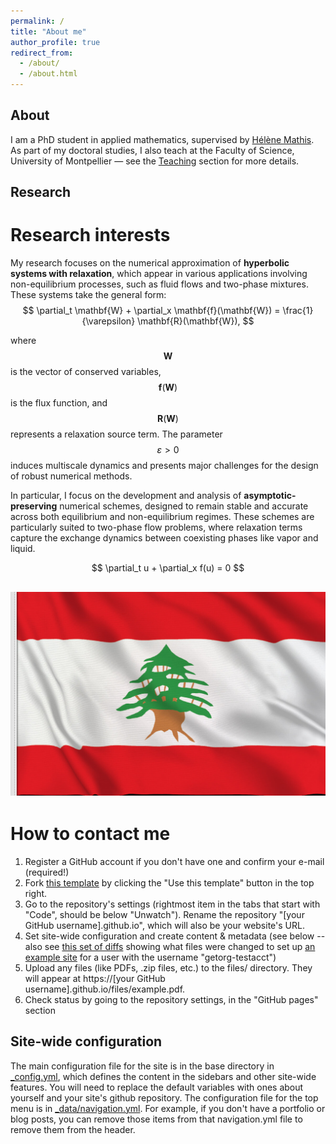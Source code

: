 ```yaml
---
permalink: /
title: "About me"
author_profile: true
redirect_from: 
  - /about/
  - /about.html
---
```


## About

I am a PhD student in applied mathematics, supervised by [Hélène Mathis](https://imag.umontpellier.fr/~mathis/).  
As part of my doctoral studies, I also teach at the Faculty of Science, University of Montpellier — see the [Teaching](https://christinamahmoud.github.io/teaching/) section for more details.
## Research

Research interests
======
My research focuses on the numerical approximation of **hyperbolic systems with relaxation**, which appear in various applications involving non-equilibrium processes, such as fluid flows and two-phase mixtures. These systems take the general form:
$$
\partial_t \mathbf{W} + \partial_x \mathbf{f}(\mathbf{W}) = \frac{1}{\varepsilon} \mathbf{R}(\mathbf{W}),
$$

where $$\mathbf{W}$$ is the vector of conserved variables, $$\mathbf{f}(\mathbf{W})$$ is the flux function, and $$\mathbf{R}(\mathbf{W})$$ represents a relaxation source term. The parameter $$\varepsilon > 0$$ induces multiscale dynamics and presents major challenges for the design of robust numerical methods.

In particular, I focus on the development and analysis of **asymptotic-preserving** numerical schemes, designed to remain stable and accurate across both equilibrium and non-equilibrium regimes. These schemes are particularly suited to two-phase flow problems, where relaxation terms capture the exchange dynamics between coexisting phases like vapor and liquid.

<div style="text-align:center;">
$$
\partial_t u + \partial_x f(u) = 0
$$
</div>

<!-- Research interests
======

blabla
<b>blabla</b> <br>
**blabla**
<i>blable</i><br>
*blabla* -->

## ![lebanon](images/lebanon.jpg)

How to contact me
======
1. Register a GitHub account if you don't have one and confirm your e-mail (required!)
1. Fork [this template](https://github.com/academicpages/academicpages.github.io) by clicking the "Use this template" button in the top right. 
1. Go to the repository's settings (rightmost item in the tabs that start with "Code", should be below "Unwatch"). Rename the repository "[your GitHub username].github.io", which will also be your website's URL.
1. Set site-wide configuration and create content & metadata (see below -- also see [this set of diffs](http://archive.is/3TPas) showing what files were changed to set up [an example site](https://getorg-testacct.github.io) for a user with the username "getorg-testacct")
1. Upload any files (like PDFs, .zip files, etc.) to the files/ directory. They will appear at https://[your GitHub username].github.io/files/example.pdf.  
1. Check status by going to the repository settings, in the "GitHub pages" section

Site-wide configuration
------
The main configuration file for the site is in the base directory in [_config.yml](https://github.com/academicpages/academicpages.github.io/blob/master/_config.yml), which defines the content in the sidebars and other site-wide features. You will need to replace the default variables with ones about yourself and your site's github repository. The configuration file for the top menu is in [_data/navigation.yml](https://github.com/academicpages/academicpages.github.io/blob/master/_data/navigation.yml). For example, if you don't have a portfolio or blog posts, you can remove those items from that navigation.yml file to remove them from the header. 
